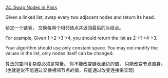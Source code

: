 [24. Swap Nodes in Pairs](https://leetcode.com/problems/swap-nodes-in-pairs/description/)

Given a linked list, swap every two adjacent nodes and return its head.

给定一个链表， 交换每两个相邻结点并返回最后的头结点。

For example,
Given 1->2->3->4, you should return the list as 2->1->4->3.

Your algorithm should use only constant space. You may not modify the values in the list, only nodes itself can be changed.

算法的空间复杂度必须是常量。 你不能改变链表里边的值， 只能改变节点自身。(也就是说不能通过交换相邻节点的值，只能通过改变连接来实现)